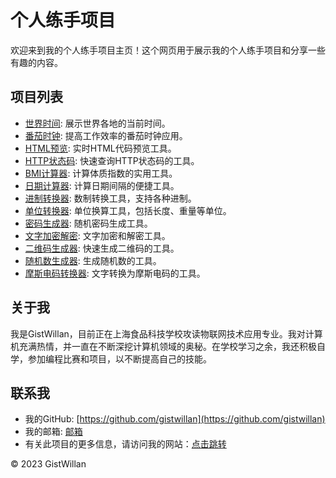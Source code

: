 # 个人练手项目

欢迎来到我的个人练手项目主页！这个网页用于展示我的个人练手项目和分享一些有趣的内容。

## 项目列表

- [世界时间](projects/time.html): 展示世界各地的当前时间。
- [番茄时钟](projects/tomato.html): 提高工作效率的番茄时钟应用。
- [HTML预览](projects/preview.html): 实时HTML代码预览工具。
- [HTTP状态码](projects/http.html): 快速查询HTTP状态码的工具。
- [BMI计算器](projects/bmi.html): 计算体质指数的实用工具。
- [日期计算器](projects/date.html): 计算日期间隔的便捷工具。
- [进制转换器](projects/test.html): 数制转换工具，支持各种进制。
- [单位转换器](projects/unit_conversion.html): 单位换算工具，包括长度、重量等单位。
- [密码生成器](projects/lock.html): 随机密码生成工具。
- [文字加密解密](projects/text.html): 文字加密和解密工具。
- [二维码生成器](projects/qrcode.html): 快速生成二维码的工具。
- [随机数生成器](projects/number.html): 生成随机数的工具。
- [摩斯电码转换器](projects/morse.html): 文字转换为摩斯电码的工具。

## 关于我

我是GistWillan，目前正在上海食品科技学校攻读物联网技术应用专业。我对计算机充满热情，并一直在不断深挖计算机领域的奥秘。在学校学习之余，我还积极自学，参加编程比赛和项目，以不断提高自己的技能。

## 联系我

- 我的GitHub: [https://github.com/gistwillan](https://github.com/gistwillan)
- 我的邮箱: [邮箱](mailto:gistwillan@gmail.com)
- 有关此项目的更多信息，请访问我的网站：[点击跳转](https://gistwillan.github.io/practice)

&copy; 2023 GistWillan
